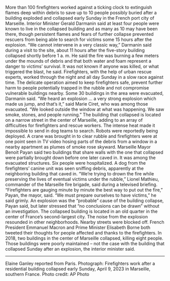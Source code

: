 More than 100 firefighters worked against a ticking clock to extinguish flames deep within debris to save up to 10 people possibly buried after a building exploded and collapsed early Sunday in the French port city of Marseille.
Interior Minister Gerald Darmanin said at least four people were known to live in the collapsed building and as many as 10 may have been there, though persistent flames and fears of further collapse prevented rescuers from being able to search for victims some 15 hours after the explosion.
“We cannot intervene in a very classic way,” Darmanin said during a visit to the site, about 11 hours after the five-story building collapsed shortly before 1 a. m. He said the fire was burning a few meters under the mounds of debris and that both water and foam represent a danger to victims’ survival.
It was not known if anyone was killed, or what triggered the blast, he said.
Firefighters, with the help of urban rescue experts, worked through the night and all day Sunday in a slow race against time. The delicate operation aimed to keep firefighters safe, prevent further harm to people potentially trapped in the rubble and not compromise vulnerable buildings nearby. Some 30 buildings in the area were evacuated, Darmanin said.
“We heard an explosion … a very strong explosion which made us jump, and that’s it,” said Marie Ciret, who was among those evacuated. “We looked outside the window at what was happening. We saw smoke, stones, and people running.”
The building that collapsed is located on a narrow street in the center of Marseille, adding to an array of difficulties for firefighters and rescue workers.
The intense heat made it impossible to send in dog teams to search. Robots were reportedly being deployed. A crane was brought in to clear rubble and firefighters were at one point seen in TV video hosing parts of the debris from a window in a nearby apartment as plumes of smoke rose skyward.
Marseille Mayor Benoit Payan said two buildings that share walls with the one that collapsed were partially brought down before one later caved in. It was among the evacuated structures. Six people were hospitalized.
A dog from the firefighters’ canine unit was seen sniffing debris, apparently at the neighboring building that caved in.
“We’re trying to drown the fire while preserving the lives of eventual victims under the rubble,” Lionel Mathieu, commander of the Marseille fire brigade, said during a televised briefing.
“Firefighters are gauging minute by minute the best way to put out the fire,” Payan, the mayor, said.
“We must prepare ourselves to have victims,” he said grimly.
An explosion was the “probable” cause of the building collapse, Payan said, but later stressed that “no conclusions can be drawn” without an investigation.
The collapsed building is located in an old quarter in the center of France’s second-largest city. The noise from the explosion resounded in other neighborhoods. Nearby streets were blocked off.
French President Emmanuel Macron and Prime Minister Elisabeth Borne both tweeted their thoughts for people affected and thanks to the firefighters.
In 2018, two buildings in the center of Marseille collapsed, killing eight people. Those buildings were poorly maintained – not the case with the building that collapsed Sunday after an explosion, the interior minister said.
___
Elaine Ganley reported from Paris.
Photograph: Firefighters work after a residential building collapsed early Sunday, April 9, 2023 in Marseille, southern France. Photo credit: AP Photo
